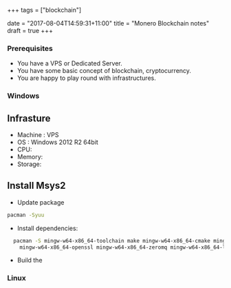 +++
tags =  ["blockchain"]

date = "2017-08-04T14:59:31+11:00"
title = "Monero Blockchain notes"
draft = true
+++

### Prerequisites

* You have a VPS or Dedicated Server. 
* You have some basic concept of blockchain, cryptocurrency. 
* You are happy to play round with infrastructures. 


### Windows

## Infrasture 
* Machine : VPS
* OS : Windows 2012 R2 64bit
* CPU: 
* Memory:
* Storage: 

 

## Install Msys2 

* Update package 

```bash
pacman -Syuu
```

* Install dependencies:

```bash
  pacman -S mingw-w64-x86_64-toolchain make mingw-w64-x86_64-cmake mingw-w64-x86_64-boost \
    mingw-w64-x86_64-openssl mingw-w64-x86_64-zeromq mingw-w64-x86_64-libsodium
```
* Build the  


### Linux 